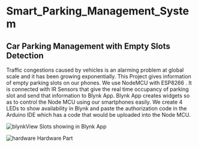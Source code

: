 # Smart_Parking_Management_System

## Car Parking Management with Empty Slots Detection

Traffic congestions caused by vehicles is an alarming problem at global scale and it has been growing exponentially. This Project gives information of empty parking slots on our phones. We use NodeMCU with ESP8266 . It is connected with IR Sensors that give the real time occupancy of parking slot and send that information to Blynk App.
Blynk App creates widgets so as to control the Node MCU using our smartphones easily. We create 4 LEDs to show availability in Blynk and paste the authorization code in the Arduino IDE which has a code that would be uploaded into the Node MCU.

![blynkView](https://user-images.githubusercontent.com/46627661/74102089-54d1bb80-4b66-11ea-8921-43e2262a4274.jpg)
Slots showing in Blynk App

![hardware](https://user-images.githubusercontent.com/46627661/74102063-0d4b2f80-4b66-11ea-9a13-bcef3e6acb6c.jpg)
Hardware Part

